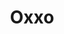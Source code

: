 ---
title: "Oxxo"
url: /tulum/oxxo-calle-av-tulum-con-calle-3-norte-mza-4-lote-5/
shop: Lebensmittel
---